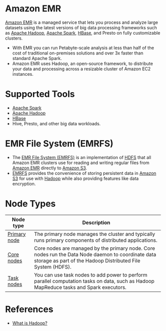 # Amazon EMR

[Amazon EMR](https://aws.amazon.com/emr/) is a managed service that lets you process and analyze large datasets using the latest versions of big data processing frameworks such as [Apache Hadoop](../../../1_HLDDesignComponents/5_BigDataComponents/BatchProcessing/ApacheHadoop), [Apache Spark](../../../1_HLDDesignComponents/5_BigDataComponents/StreamProcessing/ApacheSpark.md), [HBase](../../../1_HLDDesignComponents/3_DatabaseComponents/NoSQL-Databases/ApacheHBase.md), and Presto on fully customizable clusters.
- With EMR you can run Petabyte-scale analysis at less than half of the cost of traditional on-premises solutions and over 3x faster than standard Apache Spark. 
- Amazon EMR uses Hadoop, an open-source framework, to distribute your data and processing across a resizable cluster of Amazon EC2 instances.

# Supported Tools
- [Apache Spark](../../../1_HLDDesignComponents/5_BigDataComponents/StreamProcessing/ApacheSpark.md)
- [Apache Hadoop](../../../1_HLDDesignComponents/5_BigDataComponents/BatchProcessing/ApacheHadoop) 
- [HBase](../../../1_HLDDesignComponents/3_DatabaseComponents/NoSQL-Databases/ApacheHBase.md)
- Hive, Presto, and other big data workloads.

# EMR File System (EMRFS)
- The [EMR File System (EMRFS)](https://docs.aws.amazon.com/emr/latest/ReleaseGuide/emr-fs.html) is an implementation of [HDFS](../../../1_HLDDesignComponents/5_BigDataComponents/BatchProcessing/ApacheHadoop/ApacheHDFS.md) that all Amazon EMR clusters use for reading and writing regular files from [Amazon EMR]() directly to [Amazon S3](../../7_StorageServices/3_ObjectStorageTypes/AmazonS3/Readme.md). 
- [EMRFS](https://docs.aws.amazon.com/emr/latest/ReleaseGuide/emr-fs.html) provides the convenience of storing persistent data in [Amazon S3](../../7_StorageServices/3_ObjectStorageTypes/AmazonS3/Readme.md) for use with [Hadoop](../../../1_HLDDesignComponents/5_BigDataComponents/BatchProcessing/ApacheHadoop) while also providing features like data encryption.

# Node Types

| Node type                                                                                              | Description                                                                                                                                                      |
|--------------------------------------------------------------------------------------------------------|------------------------------------------------------------------------------------------------------------------------------------------------------------------|
| [Primary node](https://docs.aws.amazon.com/emr/latest/ManagementGuide/emr-master-core-task-nodes.html) | The primary node manages the cluster and typically runs primary components of distributed applications.                                                          |
| [Core nodes](https://docs.aws.amazon.com/emr/latest/ManagementGuide/emr-master-core-task-nodes.html)   | Core nodes are managed by the primary node. Core nodes run the Data Node daemon to coordinate data storage as part of the Hadoop Distributed File System (HDFS). |
| [Task nodes](https://docs.aws.amazon.com/emr/latest/ManagementGuide/emr-master-core-task-nodes.html)   | You can use task nodes to add power to perform parallel computation tasks on data, such as Hadoop MapReduce tasks and Spark executors.                           |

# References
- [What is Hadoop?](https://aws.amazon.com/emr/details/hadoop/what-is-hadoop/)